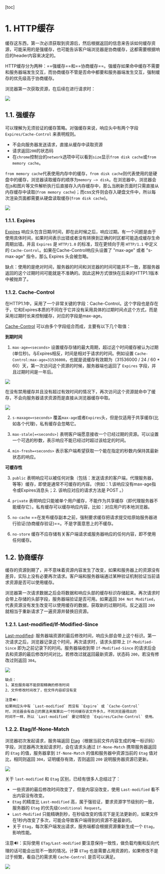 [toc]

# 1. HTTP缓存

缓存这东西，第一次必须获取到资源后，然后根据返回的信息来告诉如何缓存资源，可能采用的是强缓存，也可能告诉客户端浏览器是协商缓存，这都需要根据响应的header内容来决定的。

HTTP缓存分为两种：==强缓存==和==协商缓存==。强缓存如果命中缓存不需要和服务器端发生交互，而协商缓存不管是否命中都要和服务器端发生交互，强制缓存的优先级高于协商缓存。

浏览器第一次获取资源，在后续在进行请求时：

![](http://fang.images.fangwenzheng.top/20200415001.png)

## 1.1. 强缓存

可以理解为无须验证的缓存策略。对强缓存来说，响应头中有两个字段 `Expires/Cache-Control` 来表明规则。

- 不会向服务器发送请求，直接从缓存中读取资源
- 请求返回`200`的状态码
- 在`chrome`控制台的`network`选项中可以看到`size`显示`from disk cache`或`from memory cache`。

`from memory cache`代表使用内存中的缓存，`from disk cache`则代表使用的是硬盘中的缓存，浏览器读取缓存的顺序为`memory –> disk`。在浏览器中，浏览器会在js和图片等文件解析执行后直接存入内存缓存中，那么当刷新页面时只需直接从内存缓存中读取(`from memory cache`)；而css文件则会存入硬盘文件中，所以每次渲染页面都需要从硬盘读取缓存(`from disk cache`)。

![](http://fang.images.fangwenzheng.top/20200417153232.png)

### 1.1.1. Expires

[Expires](https://developer.mozilla.org/zh-CN/docs/Web/HTTP/Headers/Expires) 响应头包含日期/时间，即在此时候之后，响应过期。有一个问题是由于使用具体时间，如果时间表示出错或者没有转换到正确的时区都可能造成缓存生命周期出错。并且 `Expires` 是 `HTTP/1.0` 的标准，现在更倾向于用 `HTTP/1.1` 中定义的 `Cache-Control`。如果在Cache-Control响应头设置了 "max-age" 或者 "s-max-age" 指令，那么 Expires 头会被忽略。

缺点：使用的是绝对时间，服务器的时间和浏览器的时间可能并不一致，那服务器返回的这个过期时间可能就是不准确的。因此这种方式很快在后来的HTTP1.1版本中被抛弃了。

### 1.1.2. Cache-Control

在HTTP1.1中，采用了一个非常关键的字段：Cache-Control。这个字段也是存在于，它和Expires本质的不同在于它并没有采用具体的过期时间点这个方式，而是采用过期时长来控制缓存，对应的字段是max-age。

[Cache-Control](https://developer.mozilla.org/zh-CN/docs/Web/HTTP/Headers/Cache-Control) 可以由多个字段组合而成，主要有以下几个取值：

**到期时间**

1. `max-age=<seconds>` 设置缓存存储的最大周期，超过这个时间缓存被认为过期(单位秒)。与Expires相反，时间是相对于请求的时间。例如设置 `Cache-Control:max-age=31536000`，也就是说缓存有效期为（31536000 / 24 / 60 * 60）天，第一次访问这个资源的时候，服务器端也返回了 `Expires` 字段，并且过期时间是一年后。

![](http://fang.images.fangwenzheng.top/20200415140058.png)

在没有禁用缓存并且没有超过有效时间的情况下，再次访问这个资源就命中了缓存，不会向服务器请求资源而是直接从浏览器缓存中取。

![](http://fang.images.fangwenzheng.top/20200415140502.png)

2. `s-maxage=<seconds>` 覆盖`max-age`或者`Expires`头，但是仅适用于共享缓存(比如各个代理)，私有缓存会忽略它。

3. `max-stale[=<seconds>]` 表明客户端愿意接收一个已经过期的资源。可以设置一个可选的秒数，表示响应不能已经过时超过该给定的时间。

4. `min-fresh=<seconds>` 表示客户端希望获取一个能在指定的秒数内保持其最新状态的响应。

**可缓存性**

3. `public` 表明响应可以被任何对象（包括：发送请求的客户端，代理服务器，等等）缓存，即使是通常不可缓存的内容。（例如：1.该响应没有max-age指令或Expires消息头；2. 该响应对应的请求方法是 POST 。）

4. `private` 表明响应只能被单个用户缓存，不能作为共享缓存（即代理服务器不能缓存它）。私有缓存可以缓存响应内容，比如：对应用户的本地浏览器。

5. `no-cache` ==在发布缓存副本之前，强制要求缓存把请求提交给原始服务器进行验证(协商缓存验证)==。不是字面意思上的不缓存。

6. `no-store` 缓存不应存储有关客户端请求或服务器响应的任何内容，即不使用任何缓存。

## 1.2. 协商缓存

缓存的资源到期了，并不意味着资源内容发生了改变，如果和服务器上的资源没有差异，实际上没有必要再次请求。客户端和服务器端通过某种验证机制验证当前请求资源是否可以使用缓存。

浏览器第一次请求数据之后会将数据和响应头部的缓存标识存储起来。再次请求时会带上存储的头部字段，服务器端验证是否可用。如果返回 `304 Not Modified`，代表资源没有发生改变可以使用缓存的数据，获取新的过期时间。反之返回 `200` 就相当于重新请求了一遍资源并替换旧资源。

### 1.2.1. Last-modified/If-Modified-Since

[Last-modified](https://developer.mozilla.org/zh-CN/docs/Web/HTTP/Headers/Last-Modified): 服务器端资源的最后修改时间，响应头部会带上这个标识。第一次请求之后，浏览器记录这个时间，再次请求时，请求头部带上 `If-Modified-Since` 即为之前记录下的时间。服务器端收到带 `If-Modified-Since` 的请求后会去和资源的最后修改时间对比。若修改过就返回最新资源，状态码 `200`，若没有修改过则返回 `304`。

![](http://fang.images.fangwenzheng.top/20200415141213.png)

    缺点：
    1、某些服务端不能获取精确的修改时间 
    2、文件修改时间改了，但文件内容却没有变
    
    注意🔊:
    如果响应头中有 `Last-modified` 而没有 `Expire` 或 `Cache-Control`
    时，浏览器会有自己的算法来推算出一个时间缓存该文件多久，不同浏览器得出的
    时间不一样，所以 `Last-modified` 要记得配合 `Expires/Cache-Control` 使用。

### 1.2.2. Etag/If-None-Match

浏览器初次发起请求，服务端返回 [Etag](https://developer.mozilla.org/zh-CN/docs/Web/HTTP/Headers/ETag)（根据当前文件内容生成的唯一标识码）字段，浏览器再次发起请求时，会在请求头通过 `If-None-Match` 携带服务器返回的 `Etag` 的值，服务器拿到 `If-None-Match` 的值和服务器中资源当前的 `Etag` 值对比，相同则返回 `304`，证明缓存有效，否则返回 `200` 说明服务器资源已更新。

![](http://fang.images.fangwenzheng.top/20200415141321.png)

关于 `last-modified` 和 `Etag` 区别，已经有很多人总结过了：

- 一些资源的最后修改时间改变了，但是内容没改变，使用 `Last-modified` 看不出内容没有改变。
- `Etag` 的精度比 `Last-modified` 高，属于强验证，要求资源字节级别的一致，服务器的 `Etag` 的优先级`Conditional Request`。
- `Last-Modified` 只能精确到秒，在秒级改变的情况下是无法更新的，如果文件在1秒内改变了多次，可能会导致客户端得到的资源不是最新的。
- 关于 `Etag`，每次客户端发出请求，服务端都会根据资源重新生成一个 `Etag`，影响性能。

注意🔊：实际使用 `ETag/Last-modified` 要注意保持一致性，做负载均衡和反向代理的话可能会出现不一致的情况。计算 `ETag` 也是需要占用资源的，如果修改不是过于频繁，看自己的需求用 `Cache-Control` 是否可以满足。


![](http://fang.images.fangwenzheng.top/20200415002.png)